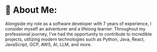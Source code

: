 # 💫 About Me:
Alongside my role as a software developer with 7 years of experience, I consider myself an adventurer and a lifelong learner. Throughout my professional journey, I've had the opportunity to contribute to incredible projects, utilizing modern technologies such as Python, Java, React, JavaScript, GCP, AWS, AI, LLM, and more.

